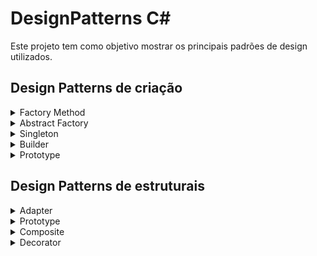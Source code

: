 ﻿# DesignPatterns C#
Este projeto tem como objetivo mostrar os principais padrões de design utilizados.
## Design Patterns de criação
<details>
<summary>Factory Method</summary>
O Factory Method é design pattern do tipo criacional, que busca solucionar o problema de criação de objetos.
</details>

<details>
<summary>Abstract Factory</summary>
É um padrão de projeto do tipo criacional com o escopo na criação de objetos. Agrupa fábricas de objetos (várias factories) que estão relacionadas entre si. O Abstract Factory não possui a necessidade de especificar classes concretas, pois essa função está encapsulada nas Factories.
</details>

<details>
<summary>Singleton</summary>
O Singleton é um padrão de projeto do tipo criacional, que visa criar um objeto (uma instância de uma classe), e fornece um ponto global de acesso e essa instância e não permitindo que o mesmo objeto seja instanciado novamente (instância única).
</details>

<details>
<summary>Builder</summary>
O Builder é um padrão de projeto do tipo criacional, que possibilita separar a construção de partes de um objeto complexo de sua representação. Este padrão permite produzir diferentes tipos e representações de um objeto utilizando o mesmo código de construção.
</details>

<details>
<summary>Prototype</summary>
O padrão de projeto do tipo prototype é do tipo criacional e tem como escopo gerar cópias de um objeto já existente a partir de um modelo original ou protótipo, ele é capaz de clonar a si mesmo.
Efetivamente, cada objeto é, ele prórprio, uma fábrica especializada em construir objetos iguais a si mesmo. 
</details>

## Design Patterns de estruturais
<details>
<summary>Adapter</summary>
É um padrão de projeto do tipo estrutural com o objetivo de adaptar interfaces distintas para atuarem em conjunto e gerando o resultado esperado.
  Ele ajuda a definir limites entre as camadas de uma aplicação de sacoplando códigos de terceiros, como frameworks e libs, e é utilizado também para adaptar código legado, o que diminui a depêndencia de tericeiros ou legado.
</details>

<details>
<summary>Prototype</summary>
É um padrão de projeto do tipo estrutural que possibilita a divisão de uma classe grande ou um conjunto de classes ligadas em dois grupos: Abstração e Implementação. Isso permite que os dois grupos sejam desenvolvidos de forma independente e o código cliente possa acessar apenas a parte de Abstração sem se preocupar com a parte de Implementação.
</details>

<details>
<summary>Composite</summary>
O Composite é um padrão de projeto do tipo estrutural que compoe objetos em uma estrutura de árvore de forma hierárquica, esse modelo permite que os elementos contidos em um objeto composto possam ser tratados como um objeto único.
</details>

<details>
<summary>Decorator</summary>
É um padrão de projeto do tipo estrutural que permite incorporar e/ou alterar comportamentos de forma dinâmica em um objeto. É uma alternativa flexível ao uso de herança que estende comportamentos a um objeto em tempo de execução ao invés de usar uma subclasse inteira.
</details>
